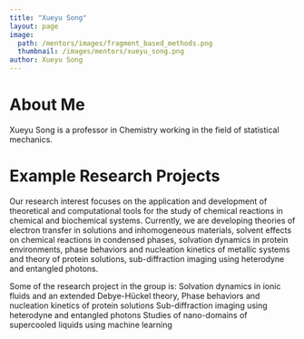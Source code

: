 ```yaml
---
title: "Xueyu Song"
layout: page
image:
  path: /mentors/images/fragment_based_methods.png
  thumbnail: /images/mentors/xueyu_song.png
author: Xueyu Song
---
```


# About Me

Xueyu Song is a professor in Chemistry working in the field of statistical
mechanics.

<!-- # Why I Like My Research

# Success in My Group -->

# Example Research Projects

Our research interest focuses on the application and development of theoretical
and computational tools for the study of chemical reactions in chemical and
biochemical systems. Currently, we are developing theories of electron transfer
in solutions and inhomogeneous materials, solvent effects on chemical reactions
in condensed phases, solvation dynamics in protein environments, phase behaviors
and nucleation kinetics of metallic systems and theory of protein solutions,
sub-diffraction imaging using heterodyne and entangled photons.

Some of the research project in the group is:
Solvation dynamics in ionic fluids and an extended Debye-Hückel theory,
Phase behaviors and nucleation kinetics of protein solutions
Sub-diffraction imaging using heterodyne and entangled photons
Studies of nano-domains of supercooled liquids using machine learning
